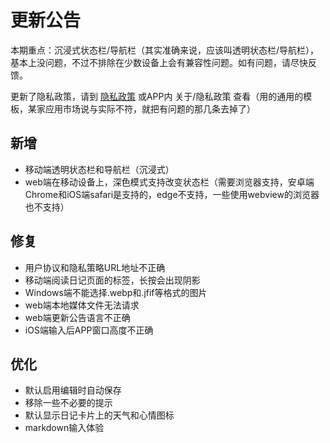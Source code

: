 ﻿# 更新公告

本期重点：沉浸式状态栏/导航栏（其实准确来说，应该叫透明状态栏/导航栏），基本上没问题，不过不排除在少数设备上会有兼容性问题。如有问题，请尽快反馈。

更新了隐私政策，请到 [隐私政策](https://gitee.com/Yu-core/SwashbucklerDiary/raw/master/src/SwashbucklerDiary.Rcl/wwwroot/docs/privacy-policy/zh-CN.md) 或APP内 关于/隐私政策 查看（用的通用的模板，某家应用市场说与实际不符，就把有问题的那几条去掉了）

## 新增

* 移动端透明状态栏和导航栏（沉浸式）
* web端在移动设备上，深色模式支持改变状态栏（需要浏览器支持，安卓端Chrome和iOS端safari是支持的，edge不支持，一些使用webview的浏览器也不支持）

## 修复

* 用户协议和隐私策略URL地址不正确
* 移动端阅读日记页面的标签，长按会出现阴影
* Windows端不能选择.webp和.jfif等格式的图片
* web端本地媒体文件无法请求
* web端更新公告语言不正确
* iOS端输入后APP窗口高度不正确

## 优化

* 默认启用编辑时自动保存
* 移除一些不必要的提示
* 默认显示日记卡片上的天气和心情图标
* markdown输入体验